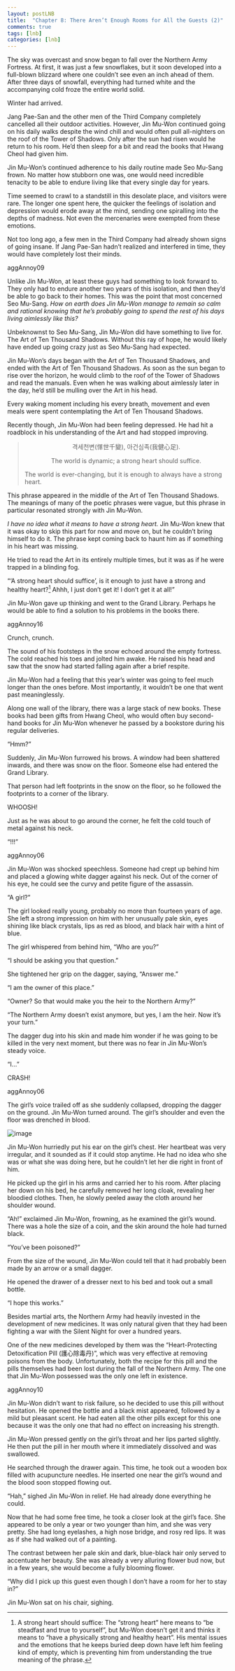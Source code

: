 ```yaml
---
layout: postLNB
title:  "Chapter 8: There Aren’t Enough Rooms for All the Guests (2)"
comments: true
tags: [lnb]
categories: [lnb]
---
```


The sky was overcast and snow began to fall over the Northern Army Fortress. At first, it was just a few snowflakes, but it soon developed into a full-blown blizzard where one couldn’t see even an inch ahead of them. After three days of snowfall, everything had turned white and the accompanying cold froze the entire world solid.

Winter had arrived.

Jang Pae-San and the other men of the Third Company completely cancelled all their outdoor activities. However, Jin Mu-Won continued going on his daily walks despite the wind chill and would often pull all-nighters on the roof of the Tower of Shadows. Only after the sun had risen would he return to his room. He’d then sleep for a bit and read the books that Hwang Cheol had given him.

Jin Mu-Won’s continued adherence to his daily routine made Seo Mu-Sang frown. No matter how stubborn one was, one would need incredible tenacity to be able to endure living like that every single day for years.

Time seemed to crawl to a standstill in this desolate place, and visitors were rare. The longer one spent here, the quicker the feelings of isolation and depression would erode away at the mind, sending one spiralling into the depths of madness. Not even the mercenaries were exempted from these emotions.

Not too long ago, a few men in the Third Company had already shown signs of going insane. If Jang Pae-San hadn’t realized and interfered in time, they would have completely lost their minds.

aggAnnoy09

Unlike Jin Mu-Won, at least these guys had something to look forward to. They only had to endure another two years of this isolation, and then they’d be able to go back to their homes. This was the point that most concerned Seo Mu-Sang. *How on earth does Jin Mu-Won manage to remain so calm and rational knowing that he’s probably going to spend the rest of his days living aimlessly like this?*

Unbeknownst to Seo Mu-Sang, Jin Mu-Won did have something to live for. The Art of Ten Thousand Shadows. Without this ray of hope, he would likely have ended up going crazy just as Seo Mu-Sang had expected.

Jin Mu-Won’s days began with the Art of Ten Thousand Shadows, and ended with the Art of Ten Thousand Shadows. As soon as the sun began to rise over the horizon, he would climb to the roof of the Tower of Shadows and read the manuals. Even when he was walking about aimlessly later in the day, he’d still be mulling over the Art in his head.

Every waking moment including his every breath, movement and even meals were spent contemplating the Art of Ten Thousand Shadows.

Recently though, Jin Mu-Won had been feeling depressed. He had hit a roadblock in his understanding of the Art and had stopped improving.

<blockquote>
<p style="text-align: center;">격세천변(愅世千變), 아건심족(我健心足).</p>

<p style="text-align: center;">The world is dynamic; a strong heart should suffice.</p>

<p>The world is ever-changing, but it is enough to always have a strong heart.</p>
</blockquote>

This phrase appeared in the middle of the Art of Ten Thousand Shadows. The meanings of many of the poetic phrases were vague, but this phrase in particular resonated strongly with Jin Mu-Won.

*I have no idea what it means to have a strong heart.* Jin Mu-Won knew that it was okay to skip this part for now and move on, but he couldn’t bring himself to do it. The phrase kept coming back to haunt him as if something in his heart was missing.

He tried to read the Art in its entirely multiple times, but it was as if he were trapped in a blinding fog.

“‘A strong heart should suffice’, is it enough to just have a strong and healthy heart?[^1] Ahhh, I just don’t get it! I don’t get it at all!”

Jin Mu-Won gave up thinking and went to the Grand Library. Perhaps he would be able to find a solution to his problems in the books there.

aggAnnoy16

Crunch, crunch.

The sound of his footsteps in the snow echoed around the empty fortress. The cold reached his toes and jolted him awake. He raised his head and saw that the snow had started falling again after a brief respite.

Jin Mu-Won had a feeling that this year’s winter was going to feel much longer than the ones before. Most importantly, it wouldn’t be one that went past meaninglessly.

Along one wall of the library, there was a large stack of new books. These books had been gifts from Hwang Cheol, who would often buy second-hand books for Jin Mu-Won whenever he passed by a bookstore during his regular deliveries.

“Hmm?”

Suddenly, Jin Mu-Won furrowed his brows. A window had been shattered inwards, and there was snow on the floor. Someone else had entered the Grand Library.

That person had left footprints in the snow on the floor, so he followed the footprints to a corner of the library.

WHOOSH!

Just as he was about to go around the corner, he felt the cold touch of metal against his neck.

“!!!”

aggAnnoy06

Jin Mu-Won was shocked speechless. Someone had crept up behind him and placed a glowing white dagger against his neck. Out of the corner of his eye, he could see the curvy and petite figure of the assassin.

“A girl?”

The girl looked really young, probably no more than fourteen years of age. She left a strong impression on him with her unusually pale skin, eyes shining like black crystals, lips as red as blood, and black hair with a hint of blue.

The girl whispered from behind him, “Who are you?”

“I should be asking you that question.”

She tightened her grip on the dagger, saying, “Answer me.”

“I am the owner of this place.”

“Owner? So that would make you the heir to the Northern Army?”

“The Northern Army doesn’t exist anymore, but yes, I am the heir. Now it’s your turn.”

The dagger dug into his skin and made him wonder if he was going to be killed in the very next moment, but there was no fear in Jin Mu-Won’s steady voice.

“I…”

CRASH!

aggAnnoy06

The girl’s voice trailed off as she suddenly collapsed, dropping the dagger on the ground. Jin Mu-Won turned around. The girl’s shoulder and even the floor was drenched in blood.

![image](/Images/008-insert.jpg)

Jin Mu-Won hurriedly put his ear on the girl’s chest. Her heartbeat was very irregular, and it sounded as if it could stop anytime. He had no idea who she was or what she was doing here, but he couldn’t let her die right in front of him.

He picked up the girl in his arms and carried her to his room. After placing her down on his bed, he carefully removed her long cloak, revealing her bloodied clothes. Then, he slowly peeled away the cloth around her shoulder wound.

“Ah!” exclaimed Jin Mu-Won, frowning, as he examined the girl’s wound. There was a hole the size of a coin, and the skin around the hole had turned black.

“You’ve been poisoned?”

From the size of the wound, Jin Mu-Won could tell that it had probably been made by an arrow or a small dagger.

He opened the drawer of a dresser next to his bed and took out a small bottle.

“I hope this works.”

Besides martial arts, the Northern Army had heavily invested in the development of new medicines. It was only natural given that they had been fighting a war with the Silent Night for over a hundred years.

One of the new medicines developed by them was the “Heart-Protecting Detoxification Pill (護心除毒丹)”, which was very effective at removing poisons from the body. Unfortunately, both the recipe for this pill and the pills themselves had been lost during the fall of the Northern Army. The one that Jin Mu-Won possessed was the only one left in existence.

aggAnnoy10

Jin Mu-Won didn’t want to risk failure, so he decided to use this pill without hesitation. He opened the bottle and a black mist appeared, followed by a mild but pleasant scent. He had eaten all the other pills except for this one because it was the only one that had no effect on increasing his strength.

Jin Mu-Won pressed gently on the girl’s throat and her lips parted slightly. He then put the pill in her mouth where it immediately dissolved and was swallowed.

He searched through the drawer again. This time, he took out a wooden box filled with acupuncture needles. He inserted one near the girl’s wound and the blood soon stopped flowing out.

“Hah,” sighed Jin Mu-Won in relief. He had already done everything he could.

Now that he had some free time, he took a closer look at the girl’s face. She appeared to be only a year or two younger than him, and she was very pretty. She had long eyelashes, a high nose bridge, and rosy red lips. It was as if she had walked out of a painting.

The contrast between her pale skin and dark, blue-black hair only served to accentuate her beauty. She was already a very alluring flower bud now, but in a few years, she would become a fully blooming flower.

“Why did I pick up this guest even though I don’t have a room for her to stay in?”

Jin Mu-Won sat on his chair, sighing.

[^1]: A strong heart should suffice: The “strong heart” here means to “be steadfast and true to yourself”, but Mu-Won doesn’t get it and thinks it means to “have a physically strong and healthy heart”. His mental issues and the emotions that he keeps buried deep down have left him feeling kind of empty, which is preventing him from understanding the true meaning of the phrase.